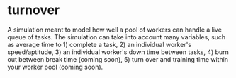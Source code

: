 # turnover
A simulation meant to model how well a pool of workers can handle a live queue of tasks. The simulation can take into account many variables, such as average time to 1) complete a task, 2) an individual worker's speed/aptitude, 3) an individual worker's down time between tasks, 4) burn out between break time (coming soon), 5) turn over and training time within your worker pool (coming soon).
